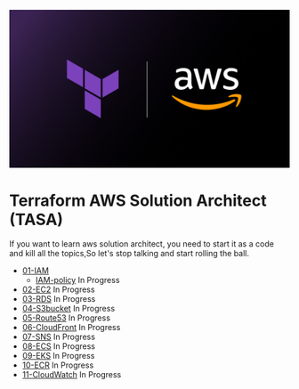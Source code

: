 
<p align="center">
  <img src="assets/terraform-aws2.jpeg">
</p>

# Terraform AWS Solution Architect (TASA)

If you want to learn aws solution architect, you need to start it as a code and kill all the topics,So let's stop talking and start rolling the ball.

- [01-IAM](https://github.com/devopshobbies/terraform-aws-solution-architect/tree/main/01-IAM)
  - [IAM-policy]() In Progress
- [02-EC2]() In Progress
- [03-RDS]() In Progress
- [04-S3bucket]() In Progress
- [05-Route53]() In Progress
- [06-CloudFront]() In Progress
- [07-SNS]() In Progress
- [08-ECS]() In Progress
- [09-EKS]() In Progress
- [10-ECR]() In Progress
- [11-CloudWatch]() In Progress